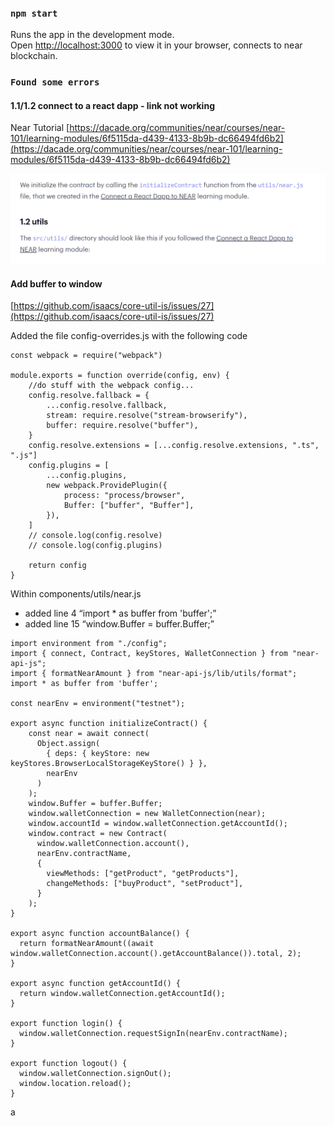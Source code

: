 ### `npm start`

Runs the app in the development mode.\
Open [http://localhost:3000](http://localhost:3000) to view it in your browser, connects to near blockchain.


### `Found some errors`


#### 1.1/1.2 connect to a react dapp - link not working
Near Tutorial [https://dacade.org/communities/near/courses/near-101/learning-modules/6f5115da-d439-4133-8b9b-dc66494fd6b2](https://dacade.org/communities/near/courses/near-101/learning-modules/6f5115da-d439-4133-8b9b-dc66494fd6b2)


![SS of Doc](./Untitled.png)

#### Add buffer to window


[https://github.com/isaacs/core-util-is/issues/27](https://github.com/isaacs/core-util-is/issues/27)

Added the file config-overrides.js with the following code

```tsx
const webpack = require("webpack")

module.exports = function override(config, env) {
    //do stuff with the webpack config...
    config.resolve.fallback = {
        ...config.resolve.fallback,
        stream: require.resolve("stream-browserify"),
        buffer: require.resolve("buffer"),
    }
    config.resolve.extensions = [...config.resolve.extensions, ".ts", ".js"]
    config.plugins = [
        ...config.plugins,
        new webpack.ProvidePlugin({
            process: "process/browser",
            Buffer: ["buffer", "Buffer"],
        }),
    ]
    // console.log(config.resolve)
    // console.log(config.plugins)

    return config
}
```

Within components/utils/near.js 

- added line 4 “import * as buffer from 'buffer';”
- added line 15 “window.Buffer = buffer.Buffer;”

```tsx
import environment from "./config";
import { connect, Contract, keyStores, WalletConnection } from "near-api-js";
import { formatNearAmount } from "near-api-js/lib/utils/format";
import * as buffer from 'buffer';

const nearEnv = environment("testnet");

export async function initializeContract() {
    const near = await connect(
      Object.assign(
        { deps: { keyStore: new keyStores.BrowserLocalStorageKeyStore() } },
        nearEnv
      )
    );
    window.Buffer = buffer.Buffer;
    window.walletConnection = new WalletConnection(near);
    window.accountId = window.walletConnection.getAccountId();
    window.contract = new Contract(
      window.walletConnection.account(),
      nearEnv.contractName,
      {
        viewMethods: ["getProduct", "getProducts"],
        changeMethods: ["buyProduct", "setProduct"],
      }
    );
}

export async function accountBalance() {
  return formatNearAmount((await window.walletConnection.account().getAccountBalance()).total, 2);
}

export async function getAccountId() {
  return window.walletConnection.getAccountId();
}

export function login() {
  window.walletConnection.requestSignIn(nearEnv.contractName);
}

export function logout() {
  window.walletConnection.signOut();
  window.location.reload();
}
```

a




